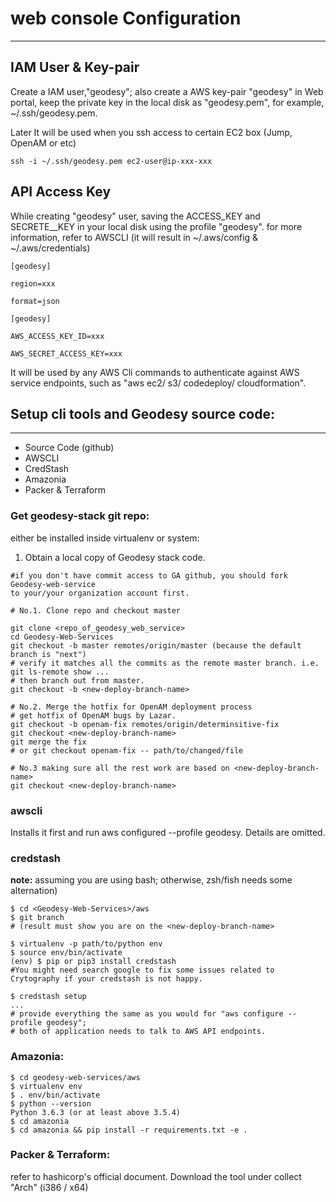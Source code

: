 # web console Configuration

---

## IAM User & Key-pair

Create a IAM user,"geodesy";  also create a AWS key-pair "geodesy" in Web portal, keep the private key in the local disk as "geodesy.pem", for example, ~/.ssh/geodesy.pem.

Later It will be used when you ssh access to certain EC2 box \(Jump, OpenAM or etc\)

`ssh -i ~/.ssh/geodesy.pem ec2-user@ip-xxx-xxx`

## API Access Key

While creating "geodesy" user, saving the ACCESS_KEY  and SECRETE_\_KEY in your local disk using the profile "geodesy". for more information, refer to AWSCLI \(it will result in ~/.aws/config & ~/.aws/credentials\)

`[geodesy]`

`region=xxx`

`format=json`

`[geodesy]`

`AWS_ACCESS_KEY_ID=xxx`

`AWS_SECRET_ACCESS_KEY=xxx`



It will be used by any AWS Cli commands to authenticate against AWS service endpoints, such as "aws ec2/ s3/ codedeploy/ cloudformation".

## Setup cli tools and Geodesy source code:

---

* Source Code \(github\)
* AWSCLI
* CredStash
* Amazonia
* Packer & Terraform

### Get **geodesy-stack git repo**:

either be installed inside virtualenv or system:

1. Obtain a local copy of Geodesy stack code.

```
#if you don't have commit access to GA github, you should fork Geodesy-web-service 
to your/your organization account first.

# No.1. Clone repo and checkout master

git clone <repo_of_geodesy_web_service>
cd Geodesy-Web-Services
git checkout -b master remotes/origin/master (because the default branch is "next")
# verify it matches all the commits as the remote master branch. i.e. git ls-remote show ...
# then branch out from master. 
git checkout -b <new-deploy-branch-name>

# No.2. Merge the hotfix for OpenAM deployment process
# get hotfix of OpenAM bugs by Lazar.
git checkout -b openam-fix remotes/origin/determinsitive-fix
git checkout <new-deploy-branch-name>
git merge the fix 
# or git checkout openam-fix -- path/to/changed/file

# No.3 making sure all the rest work are based on <new-deploy-branch-name>
git checkout <new-deploy-branch-name>
```

### a**wscli**

Installs it first and run aws configured --profile geodesy. Details are omitted.

### credstash

**note:** assuming you are using bash; otherwise, zsh/fish needs some alternation\)

```
$ cd <Geodesy-Web-Services>/aws
$ git branch 
# (result must show you are on the <new-deploy-branch-name>

$ virtualenv -p path/to/python env
$ source env/bin/activate
(env) $ pip or pip3 install credstash
#You might need search google to fix some issues related to Crytography if your credstash is not happy.

$ credstash setup
...
# provide everything the same as you would for "aws configure --profile geodesy"; 
# both of application needs to talk to AWS API endpoints.
```

### **Amazonia:**

```
$ cd geodesy-web-services/aws
$ virtualenv env
$ . env/bin/activate
$ python --version
Python 3.6.3 (or at least above 3.5.4)
$ cd amazonia
$ cd amazonia && pip install -r requirements.txt -e .
```

### **Packer & Terraform:**

refer to hashicorp's official document. Download the tool under collect "Arch" \(i386 / x64\)

